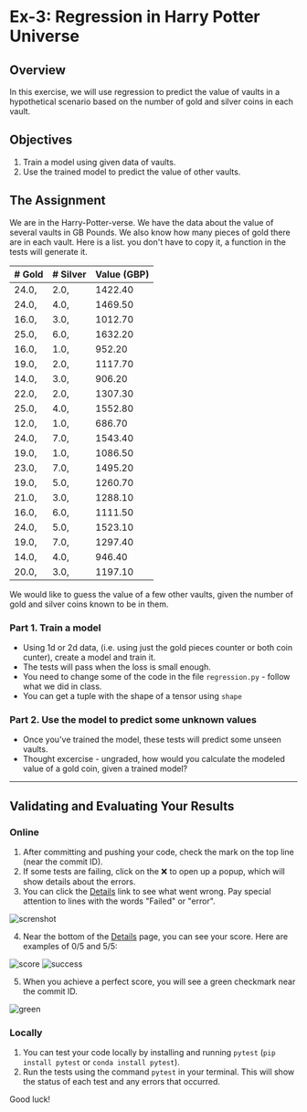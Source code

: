 # Ex-3: Regression in Harry Potter Universe

## Overview
In this exercise, we will use regression to predict the value of vaults in a hypothetical scenario based on the number of gold and silver coins in each vault.

## Objectives
1. Train a model using given data of vaults.
2. Use the trained model to predict the value of other vaults.

## The Assignment
We are in the Harry-Potter-verse. 
We have the data about the value of several vaults in GB Pounds.
We also know how many pieces of gold there are in each vault.
Here is a list.
you don't have to copy it, a function in the tests will generate it. 

| # Gold | # Silver | Value (GBP)  |
|-------|------|---------|
| 24.0, | 2.0, | 1422.40 |
| 24.0, | 4.0, | 1469.50 |
| 16.0, | 3.0, | 1012.70 |
| 25.0, | 6.0, | 1632.20 |
| 16.0, | 1.0, |  952.20 |
| 19.0, | 2.0, | 1117.70 |
| 14.0, | 3.0, |  906.20 |
| 22.0, | 2.0, | 1307.30 |
| 25.0, | 4.0, | 1552.80 |
| 12.0, | 1.0, |  686.70 |
| 24.0, | 7.0, | 1543.40 |
| 19.0, | 1.0, | 1086.50 |
| 23.0, | 7.0, | 1495.20 |
| 19.0, | 5.0, | 1260.70 |
| 21.0, | 3.0, | 1288.10 |
| 16.0, | 6.0, | 1111.50 |
| 24.0, | 5.0, | 1523.10 |
| 19.0, | 7.0, | 1297.40 |
| 14.0, | 4.0, | 946.40  |
| 20.0, | 3.0, | 1197.10 |

We would like to guess the value of a few other vaults, given the number of gold and silver coins known to be in them.

### Part 1. Train a model 
* Using 1d or 2d data, (i.e. using just the gold pieces counter or both coin cunter), create a model and train it. 
* The tests will pass when the loss is small enough.
* You need to change some of the code in the file `regression.py` - follow what we did in class.
* You can get a tuple with the shape of a tensor using `shape`

### Part 2. Use the model to predict some unknown values
* Once you've trained the model, these tests will predict some unseen vaults.
* Thought excercise - ungraded, how would you calculate the modeled value of a gold coin, given a trained model?

---

## Validating and Evaluating Your Results

### Online
1. After committing and pushing your code, check the mark on the top line (near the commit ID).
2. If some tests are failing, click on the ❌ to open up a popup, which will show details about the errors.
3. You can click the [Details]() link to see what went wrong. Pay special attention to lines with the words "Failed" or "error".

![screnshot](images/details_screenshot.png)

4. Near the bottom of the [Details]() page, you can see your score. Here are examples of 0/5 and 5/5:

![score](images/score.png) ![success](images/success.png)

5. When you achieve a perfect score, you will see a green checkmark near the commit ID.

![green](images/green.png)

### Locally
1. You can test your code locally by installing and running `pytest` (`pip install pytest` or `conda install pytest`).
2. Run the tests using the command `pytest` in your terminal. This will show the status of each test and any errors that occurred.

Good luck!
